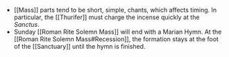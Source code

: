 - [[Mass]] parts tend to be short, simple, chants, which affects timing. In particular, the [[Thurifer]] must charge the incense quickly at the _Sanctus_.
- Sunday [[Roman Rite Solemn Mass]] will end with a Marian Hymn. At the [[Roman Rite Solemn Mass#Recession]], the formation stays at the foot of the [[Sanctuary]] until the hymn is finished.